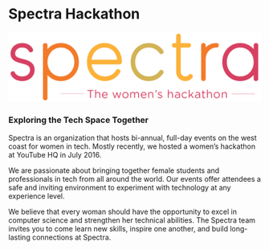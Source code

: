 # Spectra Hackathon

![Spectra: The women&apos;s hackathon.](.gitbook/assets/spectra-logo.png)

### Exploring the Tech Space Together

Spectra is an organization that hosts bi-annual, full-day events on the west coast for women in tech. Mostly recently, we hosted a women’s hackathon at YouTube HQ in July 2016.

We are passionate about bringing together female students and professionals in tech from all around the world. Our events offer attendees a safe and inviting environment to experiment with technology at any experience level.

We believe that every woman should have the opportunity to excel in computer science and strengthen her technical abilities. The Spectra team invites you to come learn new skills, inspire one another, and build long-lasting connections at Spectra.  


